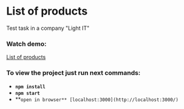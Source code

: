 # List of products
Test task in a company "Light IT"

### Watch demo:
[List of products](https://supfiger.github.io/list-of-products/)

### To view the project just run next commands:
  - **`npm install`**
  - **`npm start`**
  - **`open in browser** [localhost:3000](http://localhost:3000/)`
